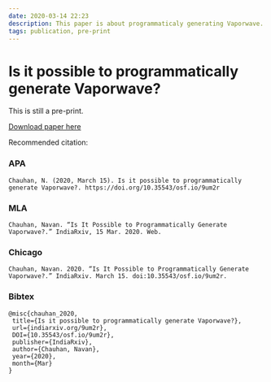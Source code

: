 ```yaml
---
date: 2020-03-14 22:23
description: This paper is about programmaticaly generating Vaporwave.
tags: publication, pre-print
---
```


# Is it possible to programmatically generate Vaporwave?



This is still a pre-print.

[Download paper here](https://indiarxiv.org/9um2r/)

Recommended citation:

### APA
```
Chauhan, N. (2020, March 15). Is it possible to programmatically generate Vaporwave?. https://doi.org/10.35543/osf.io/9um2r
```
### MLA
```
Chauhan, Navan. “Is It Possible to Programmatically Generate Vaporwave?.” IndiaRxiv, 15 Mar. 2020. Web.
```
### Chicago
```
Chauhan, Navan. 2020. “Is It Possible to Programmatically Generate Vaporwave?.” IndiaRxiv. March 15. doi:10.35543/osf.io/9um2r.
```
### Bibtex
```
@misc{chauhan_2020,
 title={Is it possible to programmatically generate Vaporwave?},
 url={indiarxiv.org/9um2r},
 DOI={10.35543/osf.io/9um2r},
 publisher={IndiaRxiv},
 author={Chauhan, Navan},
 year={2020},
 month={Mar}
}
```

